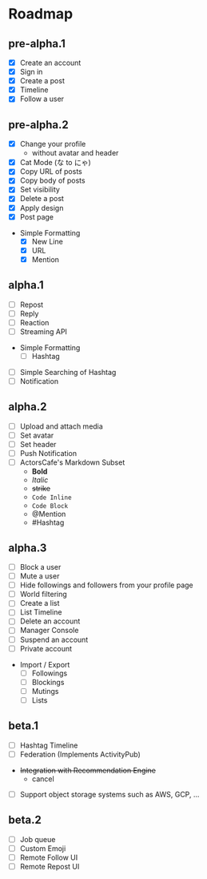 # Roadmap

## pre-alpha.1

- [x] Create an account
- [x] Sign in
- [x] Create a post
- [x] Timeline
- [x] Follow a user

## pre-alpha.2

- [x] Change your profile
    - without avatar and header
- [x] Cat Mode (な to にゃ)
- [x] Copy URL of posts
- [x] Copy body of posts
- [x] Set visibility
- [x] Delete a post
- [x] Apply design
- [x] Post page
- Simple Formatting
    - [x] New Line
    - [x] URL
    - [x] Mention

## alpha.1

- [ ] Repost
- [ ] Reply
- [ ] Reaction
- [ ] Streaming API
- Simple Formatting
    - [ ] Hashtag
- [ ] Simple Searching of Hashtag
- [ ] Notification

## alpha.2

- [ ] Upload and attach media
- [ ] Set avatar
- [ ] Set header
- [ ] Push Notification
- [ ] ActorsCafe's Markdown Subset
    - **Bold**
    - _Italic_
    - ~~strike~~
    - `Code Inline`
    - `Code Block`
    - @Mention
    - #Hashtag 

## alpha.3

- [ ] Block a user
- [ ] Mute a user
- [ ] Hide followings and followers from your profile page
- [ ] World filtering
- [ ] Create a list
- [ ] List Timeline
- [ ] Delete an account
- [ ] Manager Console
- [ ] Suspend an account
- [ ] Private account
- Import / Export
  - [ ] Followings
  - [ ] Blockings
  - [ ] Mutings
  - [ ] Lists

## beta.1
- [ ] Hashtag Timeline
- [ ] Federation (Implements ActivityPub)
- ~~Integration with Recommendation Engine~~
    - cancel
- [ ] Support object storage systems such as AWS, GCP, ...

## beta.2
- [ ] Job queue
- [ ] Custom Emoji
- [ ] Remote Follow UI
- [ ] Remote Repost UI
